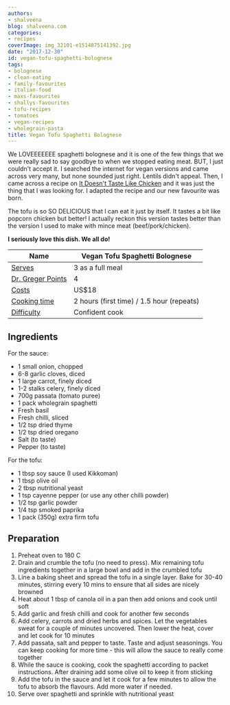 ```yaml
---
authors:
- shalveena
blog: shalveena.com
categories:
- recipes
coverImage: img_32101-e1514875141392.jpg
date: "2017-12-30"
id: vegan-tofu-spaghetti-bolognese
tags:
- bolognese
- clean-eating
- family-favourites
- italian-food
- maxs-favourites
- shallys-favourites
- tofu-recipes
- tomatoes
- vegan-recipes
- wholegrain-pasta
title: Vegan Tofu Spaghetti Bolognese
---
```


We LOVEEEEEEE spaghetti bolognese and it is one of the few things that we were really sad to say goodbye to when we stopped eating meat. BUT, I just couldn't accept it. I searched the internet for vegan versions and came across very many, but none sounded just right. Lentils didn't appeal. Then, I came across a recipe on [It Doesn't Taste Like Chicken](https://itdoesnttastelikechicken.com/tofu-bolognese/) and it was just the thing that I was looking for. I adapted the recipe and our new favourite was born.

The tofu is so SO DELICIOUS that I can eat it just by itself. It tastes a bit like popcorn chicken but better! I actually reckon this version tastes better than the version I used to make with mince meat (beef/pork/chicken).

**I seriously love this dish. We all do!**

| Name | Vegan Tofu Spaghetti Bolognese |
| --- | --- |
| [Serves](http://shalveena.com/serving-sizes/) | 3 as a full meal |
| [Dr. Greger Points](http://shalveena.com/dr-greger-points/) | 4 |
| [Costs](http://shalveena.com/costs/) | US$18 |
| [Cooking time](http://shalveena.com/cooking-times/) | 2 hours (first time) / 1.5 hour (repeats) |
| [Difficulty](http://shalveena.com/difficulty-levels/) | Confident cook |

## Ingredients

For the sauce:

- 1 small onion, chopped
- 6-8 garlic cloves, diced
- 1 large carrot, finely diced
- 1-2 stalks celery, finely diced
- 700g passata (tomato puree)
- 1 pack wholegrain spaghetti
- Fresh basil
- Fresh chilli, sliced
- 1/2 tsp dried thyme
- 1/2 tsp dried oregano
- Salt (to taste)
- Pepper (to taste)

For the tofu:

- 1 tbsp soy sauce (I used Kikkoman)
- 1 tbsp olive oil
- 2 tbsp nutritional yeast
- 1 tsp cayenne pepper (or use any other chilli powder)
- 1/2 tsp garlic powder
- 1/4 tsp smoked paprika
- 1 pack (350g) extra firm tofu

## Preparation

1. Preheat oven to 180 C
2. Drain and crumble the tofu (no need to press). Mix remaining tofu ingredients together in a large bowl and add in the crumbled tofu
3. Line a baking sheet and spread the tofu in a single layer. Bake for 30-40 minutes, stirring every 10 mins to ensure that all sides are nicely browned
4. Heat about 1 tbsp of canola oil in a pan then add onions and cook until soft
5. Add garlic and fresh chilli and cook for another few seconds
6. Add celery, carrots and dried herbs and spices. Let the vegetables sweat for a couple of minutes uncovered. Then lower the heat, cover and let cook for 10 minutes
7. Add passata, salt and pepper to taste. Taste and adjust seasonings. You can keep cooking for more time - this will allow the sauce to really come together
8. While the sauce is cooking, cook the spaghetti according to packet instructions. After draining add some olive oil to keep it from sticking
9. Add the tofu in the sauce and let it cook for a few minutes to allow the tofu to absorb the flavours. Add more water if needed.
10. Serve over spaghetti and sprinkle with nutritional yeast
